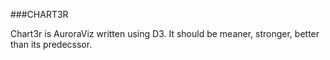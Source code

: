 ###CHART3R

Chart3r is AuroraViz written using D3. It should be meaner, stronger, better than its predecssor.